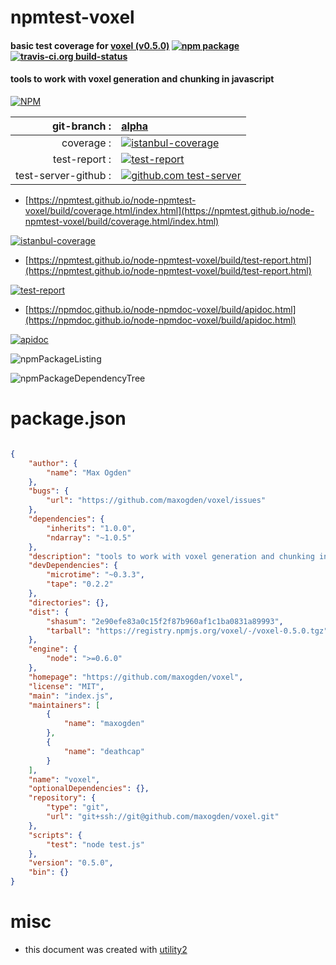 # npmtest-voxel

#### basic test coverage for  [voxel (v0.5.0)](https://github.com/maxogden/voxel)  [![npm package](https://img.shields.io/npm/v/npmtest-voxel.svg?style=flat-square)](https://www.npmjs.org/package/npmtest-voxel) [![travis-ci.org build-status](https://api.travis-ci.org/npmtest/node-npmtest-voxel.svg)](https://travis-ci.org/npmtest/node-npmtest-voxel)

#### tools to work with voxel generation and chunking in javascript

[![NPM](https://nodei.co/npm/voxel.png?downloads=true&downloadRank=true&stars=true)](https://www.npmjs.com/package/voxel)

| git-branch : | [alpha](https://github.com/npmtest/node-npmtest-voxel/tree/alpha)|
|--:|:--|
| coverage : | [![istanbul-coverage](https://npmtest.github.io/node-npmtest-voxel/build/coverage.badge.svg)](https://npmtest.github.io/node-npmtest-voxel/build/coverage.html/index.html)|
| test-report : | [![test-report](https://npmtest.github.io/node-npmtest-voxel/build/test-report.badge.svg)](https://npmtest.github.io/node-npmtest-voxel/build/test-report.html)|
| test-server-github : | [![github.com test-server](https://npmtest.github.io/node-npmtest-voxel/GitHub-Mark-32px.png)](https://npmtest.github.io/node-npmtest-voxel/build/app/index.html) | | build-artifacts : | [![build-artifacts](https://npmtest.github.io/node-npmtest-voxel/glyphicons_144_folder_open.png)](https://github.com/npmtest/node-npmtest-voxel/tree/gh-pages/build)|

- [https://npmtest.github.io/node-npmtest-voxel/build/coverage.html/index.html](https://npmtest.github.io/node-npmtest-voxel/build/coverage.html/index.html)

[![istanbul-coverage](https://npmtest.github.io/node-npmtest-voxel/build/screenCapture.buildCi.browser.%252Ftmp%252Fbuild%252Fcoverage.lib.html.png)](https://npmtest.github.io/node-npmtest-voxel/build/coverage.html/index.html)

- [https://npmtest.github.io/node-npmtest-voxel/build/test-report.html](https://npmtest.github.io/node-npmtest-voxel/build/test-report.html)

[![test-report](https://npmtest.github.io/node-npmtest-voxel/build/screenCapture.buildCi.browser.%252Ftmp%252Fbuild%252Ftest-report.html.png)](https://npmtest.github.io/node-npmtest-voxel/build/test-report.html)

- [https://npmdoc.github.io/node-npmdoc-voxel/build/apidoc.html](https://npmdoc.github.io/node-npmdoc-voxel/build/apidoc.html)

[![apidoc](https://npmdoc.github.io/node-npmdoc-voxel/build/screenCapture.buildCi.browser.%252Ftmp%252Fbuild%252Fapidoc.html.png)](https://npmdoc.github.io/node-npmdoc-voxel/build/apidoc.html)

![npmPackageListing](https://npmtest.github.io/node-npmtest-voxel/build/screenCapture.npmPackageListing.svg)

![npmPackageDependencyTree](https://npmtest.github.io/node-npmtest-voxel/build/screenCapture.npmPackageDependencyTree.svg)



# package.json

```json

{
    "author": {
        "name": "Max Ogden"
    },
    "bugs": {
        "url": "https://github.com/maxogden/voxel/issues"
    },
    "dependencies": {
        "inherits": "1.0.0",
        "ndarray": "~1.0.5"
    },
    "description": "tools to work with voxel generation and chunking in javascript",
    "devDependencies": {
        "microtime": "~0.3.3",
        "tape": "0.2.2"
    },
    "directories": {},
    "dist": {
        "shasum": "2e90efe83a0c15f2f87b960af1c1ba0831a89993",
        "tarball": "https://registry.npmjs.org/voxel/-/voxel-0.5.0.tgz"
    },
    "engine": {
        "node": ">=0.6.0"
    },
    "homepage": "https://github.com/maxogden/voxel",
    "license": "MIT",
    "main": "index.js",
    "maintainers": [
        {
            "name": "maxogden"
        },
        {
            "name": "deathcap"
        }
    ],
    "name": "voxel",
    "optionalDependencies": {},
    "repository": {
        "type": "git",
        "url": "git+ssh://git@github.com/maxogden/voxel.git"
    },
    "scripts": {
        "test": "node test.js"
    },
    "version": "0.5.0",
    "bin": {}
}
```



# misc
- this document was created with [utility2](https://github.com/kaizhu256/node-utility2)

